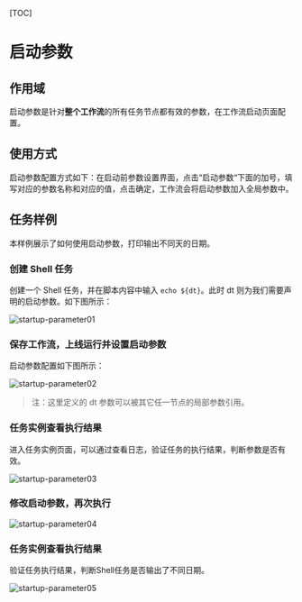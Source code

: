 [TOC]

# 启动参数

## 作用域

启动参数是针对**整个工作流**的所有任务节点都有效的参数，在工作流启动页面配置。

## 使用方式

启动参数配置方式如下：在启动前参数设置界面，点击“启动参数“下面的加号，填写对应的参数名称和对应的值，点击确定，工作流会将启动参数加入全局参数中。

## 任务样例

本样例展示了如何使用启动参数，打印输出不同天的日期。

### 创建 Shell 任务

创建一个 Shell 任务，并在脚本内容中输入 `echo ${dt}`。此时 dt 则为我们需要声明的启动参数。如下图所示：

![startup-parameter01](https://dolphinscheduler.apache.org/img/new_ui/dev/parameter/startup_parameter01.png)

### 保存工作流，上线运行并设置启动参数

启动参数配置如下图所示：

![startup-parameter02](https://dolphinscheduler.apache.org/img/new_ui/dev/parameter/startup_parameter02.png)

> 注：这里定义的 dt 参数可以被其它任一节点的局部参数引用。

### 任务实例查看执行结果

进入任务实例页面，可以通过查看日志，验证任务的执行结果，判断参数是否有效。

![startup-parameter03](https://dolphinscheduler.apache.org/img/new_ui/dev/parameter/startup_parameter03.png)

### 修改启动参数，再次执行

![startup-parameter04](https://dolphinscheduler.apache.org/img/new_ui/dev/parameter/startup_parameter04.png)

### 任务实例查看执行结果

验证任务执行结果，判断Shell任务是否输出了不同日期。

![startup-parameter05](https://dolphinscheduler.apache.org/img/new_ui/dev/parameter/startup_parameter05.png)
